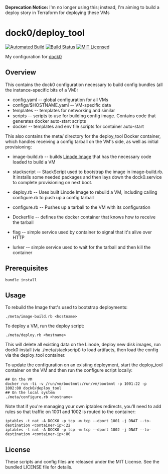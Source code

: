 **Deprecation Notice:** I'm no longer using this; instead, I'm aiming to build a deploy story in Terraform for deploying these VMs

dock0/deploy_tool
========

[![Automated Build](https://img.shields.io/docker/build/dock0/deploy_tool.svg)](https://hub.docker.com/r/dock0/deploy_tool/)
[![Build Status](https://img.shields.io/travis/com/dock0/deploy_tool.svg)](https://travis-ci.com/dock0/deploy_tool)
[![MIT Licensed](http://img.shields.io/badge/license-MIT-green.svg)](https://tldrlegal.com/license/mit-license)

My configuration for [dock0](https://github.com/dock0/dock0)

## Overview

This contains the dock0 configuration necessary to build config bundles (all the instance-specific bits of a VM):

* config.yaml -- global configuration for all VMs
* configs/$HOSTNAME.yaml -- VM-specific data
* templates -- templates for networking and similar
* scripts -- scripts to use for building config image. Contains code that generates docker auto-start scripts
* docker -- templates and env file scripts for container auto-start

This also contains the meta/ directory for the deploy_tool Docker container, which handles receiving a config tarball on the VM's side, as well as initial provisioning:

* image-build.rb -- builds [Linode Image](https://www.linode.com/api/image) that has the necessary code loaded to build a VM
* stackscript -- StackScript used to bootstrap the image in image-build.rb. It installs some needed packages and then lays down the dock0.service to complete provisioning on next boot.

* deploy.rb -- Uses built Linode Image to rebuild a VM, including calling configure.rb to push up a config tarball
* configure.rb -- Pushes up a tarball to the VM with its configuration

* Dockerfile -- defines the docker container that knows how to receive the tarball
* flag -- simple service used by container to signal that it's alive over HTTP
* lurker -- simple service used to wait for the tarball and then kill the container

## Prerequisites

```
bundle install
```

## Usage

To rebuild the Image that's used to bootstrap deployments:

```
./meta/image-build.rb <hostname>
```

To deploy a VM, run the deploy script:

```
./meta/deploy.rb <hostname>
```

This will delete all existing data on the Linode, deploy new disk images, run dock0 install (via ./meta/stackscript) to load artifacts, then load the config via the deploy_tool container.

To update the configuration on an existing deployment, start the deploy_tool container on the VM and then run the configure script locally:

```
## On the VM
docker run -ti -v /run/vm/bootmnt:/run/vm/bootmnt -p 1001:22 -p 1002:80 dock0/deploy_tool
## On the local system
./meta/configure.rb <hostname>
```

Note that if you're managing your own iptables redirects, you'll need to add rules so that traffic on 1001 and 1002 is routed to the container:

```
iptables -t nat -A DOCK0 -p tcp -m tcp --dport 1001 -j DNAT --to-destination <container-ip>:22
iptables -t nat -A DOCK0 -p tcp -m tcp --dport 1002 -j DNAT --to-destination <container-ip>:80
```

## License

These scripts and config files are released under the MIT License. See the bundled LICENSE file for details.

